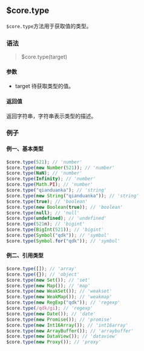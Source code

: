## $core.type

`$core.type`方法用于获取值的类型。

### 语法

> $core.type(target)

#### 参数

- target 待获取类型的值。

#### 返回值

返回字符串，字符串表示类型的描述。

### 例子

#### 例一、基本类型

```javascript
$core.type(521); // 'number'
$core.type(new Number(521)); // 'number'
$core.type(NaN); // 'number'
$core.type(Infinity); // 'number'
$core.type(Math.PI); // 'number'
$core.type("qianduanka"); // 'string'
$core.type(new String("qianduanka")); // 'string'
$core.type(true); // 'boolean'
$core.type(new Boolean(true)); // 'boolean'
$core.type(null); // 'null'
$core.type(undefined); // 'undefined'
$core.type(521n); // 'bigint'
$core.type(BigInt(521)); // 'bigint'
$core.type(Symbol("qdk")); // 'symbol'
$core.type(Symbol.for("qdk")); // 'symbol'
```

#### 例二、引用类型

```javascript
$core.type([]); // 'array'
$core.type({}); // 'object'
$core.type(new Set()); // 'set'
$core.type(new Map()); // 'map'
$core.type(new WeakSet()); // 'weakset'
$core.type(new WeakMap()); // 'weakmap'
$core.type(new RegExp("qdk")); // 'regexp'
$core.type(/qdk/gi); // 'regexp'
$core.type(new Date()); // 'date'
$core.type(new Promise()); // 'promise'
$core.type(new Int16Array()); // 'int16array'
$core.type(new ArrayBuffer()); // 'arraybuffer'
$core.type(new DataView()); // 'dataview'
$core.type(new Proxy()); // 'proxy'
```
